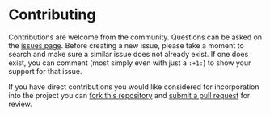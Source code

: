Contributing
============

Contributions are welcome from the community. Questions can be asked on the
[issues page][1]. Before creating a new issue, please take a moment to search
and make sure a similar issue does not already exist. If one does exist, you
can comment (most simply even with just a `:+1:`) to show your support for that
issue.

If you have direct contributions you would like considered for incorporation
into the project you can [fork this repository][2] and
[submit a pull request][3] for review.



[1]: https://github.com/usgs/neic-traveltime/issues
[2]: https://help.github.com/articles/fork-a-repo/
[3]: https://help.github.com/articles/about-pull-requests/
